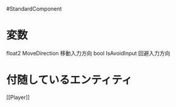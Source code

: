 #StandardComponent 

# 変数
float2 MoveDirection 移動入力方向
bool IsAvoidInput 回避入力方向

# 付随しているエンティティ
[[Player]]